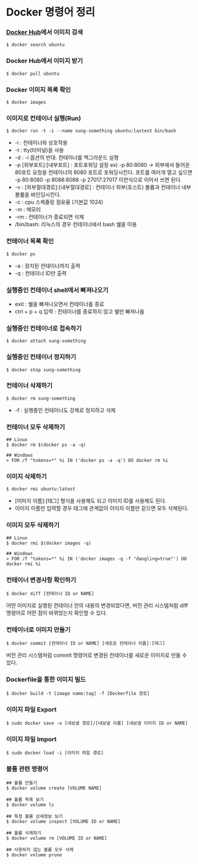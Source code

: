 # Docker 명령어 정리

### [Docker Hub](https://hub.docker.com/)에서 이미지 검색
```
$ docker search ubuntu
```
### Docker Hub에서 이미지 받기
```
$ docker pull ubuntu
```

### Docker 이미지 목록 확인
```
$ docker images
```

### 이미지로 컨테이너 실행(Run)
```
$ docker run -t -i --name sung-something ubuntu:lastest bin/bash
```
- -i : 컨테이너와 상호작용
- -t : tty(터미널)을 사용
- -d : -i 옵션의 반대. 컨테이너를 백그라운드 실행
- -p [외부포트]:[내부포트] : 포트포워딩 설정 ex) -p 80:8080 -> 외부에서 들어온 80포트 요청을 컨테이너의 8080 포트로 포워딩시킨다. 포트를 여러개 열고 싶으면 -p 80:8080 -p 8088:8088 -p 27017:27017 이런식으로 이어서 쓰면 된다.
- -v : [외부절대경로]:[내부절대경로] : 컨테이너 외부(호스트) 볼륨과 컨테이너 내부 볼륨을 바인딩시킨다.
- -c : cpu 스케줄링 점유율 (기본값 1024)
- -m : 메모리
- -rm : 컨테이너가 종료되면 삭제
- /bin/bash: 리눅스의 경우 컨테이너에서 bash 쉘을 이용

### 컨테이너 목록 확인
```
$ docker ps
```
- -a : 정지된 컨테이너까지 출력
- -q : 컨테이너 ID만 출력

### 실행중인 컨테이너 shell에서 빠져나오기
- exit : 쉘을 빠져나오면서 컨테이너를 종료
- ctrl + p  + q 입력 : 컨테이너를 종료하지 않고 쉘만 빠져나옴

### 실행중인 컨테이너로 접속하기
```
$ docker attach sung-something
```

### 실행중인 컨테이너 정지하기
```
$ docker stop sung-something
```
 
### 컨테이너 삭제하기
```
$ docker rm sung-something
```
- -f : 실행중인 컨테이너도 강제로 정지하고 삭제

### 컨테이너 모두 삭제하기
```
## Linux
$ docker rm $(docker ps -a -q)

## Windows
> FOR /f "tokens=*" %i IN ('docker ps -a -q') DO docker rm %i
```

### 이미지 삭제하기
```
$ docker rmi ubuntu:latest
```
- [이미지 이름]:[태그] 형식을 사용해도 되고 이미지 ID를 사용해도 된다.
- 이미지 이름만 입력할 경우 태그에 관계없이 이미지 이름만 같으면 모두 삭제된다.

### 이미지 모두 삭제하기
```
## Linux
$ docker rmi $(docker images -q)

## Windows
> FOR /f "tokens=*" %i IN ('docker images -q -f "dangling=true"') DO docker rmi %i
```

### 컨테이너 변경사항 확인하기
```
$ docker diff [컨테이너 ID or NAME]
```
어떤 이미지로 실행된 컨테이너 안의 내용의 변경되었다면, 버전 관리 시스템처럼 diff 명령어로 어떤 점이 바뀌었는지 확인할 수 있다.
 
### 컨테이너로 이미지 만들기
```
$ docker commit [컨테이너 ID or NAME] [새로운 컨테이너 이름]:[태그]
```
버전 관리 시스템처럼 commit 명령어로 변경된 컨테이너를 새로운 이미지로 만들 수 있다.
 
### Dockerfile을 통한 이미지 빌드
```
$ docker build -t [image name:tag] -f [Dockerfile 경로]
```
 
### 이미지 파일 Export
```
$ sudo docker save -o [내보낼 경로]/[내보낼 이름] [내보낼 이미지 ID or NAME]
```
 
### 이미지 파일 Import
```
$ sudo docker load -i [이미지 파일 경로]
```

### 볼륨 관련 명령어
```
## 볼륨 만들기
$ docker volume create [VOLUME NAME]

## 볼륨 목록 보기
$ docker volume ls

## 특정 볼륨 상세정보 보기
$ docker volume inspect [VOLUME ID or NAME]

## 볼륨 삭제하기
$ docker volume rm [VOLUME ID or NAME]

## 사용하지 않는 볼륨 모두 삭제
$ docker volume prune
```
